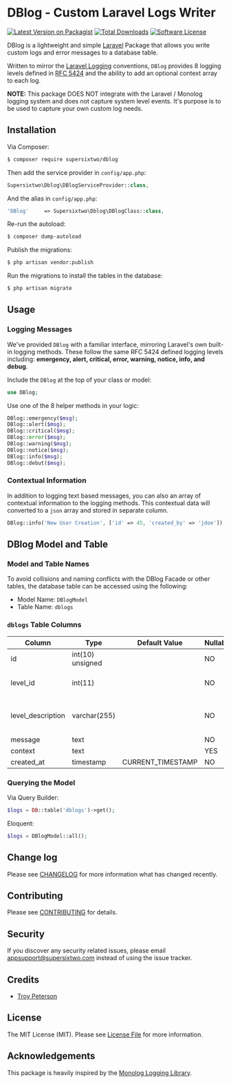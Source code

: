 # DBlog - Custom Laravel Logs Writer 

[![Latest Version on Packagist][ico-version]][link-packagist]
[![Total Downloads][ico-downloads]][link-downloads]
[![Software License][ico-license]](LICENSE.md)

DBlog is a lightweight and simple [Laravel](http://www.laravel.com) Package that allows you write custom logs and error messages to a database table.

Written to mirror the [Laravel Logging](http://laravel.com/docs/master/errors#logging) conventions, `DBlog` provides 8 logging levels defined in [RFC 5424](https://tools.ietf.org/html/rfc5424) and the ability to add an optional context array to each log.   

__NOTE:__  This package DOES NOT integrate with the Laravel / Monolog logging system and does not capture system level events. It's purpose is to be used to capture your own custom log needs.  

## Installation

Via Composer:

``` bash
$ composer require supersixtwo/dblog
```

Then add the service provider in `config/app.php`:

``` php
Supersixtwo\Dblog\DBlogServiceProvider::class,
```

And the alias in `config/app.php`:

``` php
'DBlog'		=> Supersixtwo\Dblog\DBlogClass::class,
```

Re-run the autoload:

``` bash
$ composer dump-autoload
```

Publish the migrations:

``` bash
$ php artisan vendor:publish
```

Run the migrations to install the tables in the database:

``` bash
$ php artisan migrate
```

## Usage

### Logging Messages

We've provided `DBlog` with a familiar interface, mirroring Laravel's own built-in logging methods. These follow the same RFC 5424 defined logging levels including: __emergency, alert, critical, error, warning, notice, info, and debug__. 

Include the `DBlog` at the top of your class or model:

``` php 
use DBlog;
```

Use one of the 8 helper methods in your logic:

``` php
DBlog::emergency($msg);
DBlog::alert($msg);
DBlog::critical($msg);
DBlog::error($msg);
DBlog::warning($msg);
DBlog::notice($msg);
DBlog::info($msg);
DBlog::debut($msg);
```
### Contextual Information

In addition to logging text based messages, you can also an array of contextual information to the logging methods. This contextual data will converted to a `json` array and stored in separate column.

``` php
DBlog::info('New User Creation', ['id' => 45, 'created_by' => 'jdoe']);
``` 

## DBlog Model and Table

### Model and Table Names

To avoid collisions and naming conflicts with the DBlog Facade or other tables, the database table can be accessed using the following:

* Model Name: `DBlogModel`
* Table Name: `dblogs`

### `dblogs` Table Columns

| Column            | Type             | Default Value     | Nullable | Comments                           |
|-------------------|------------------|-------------------|----------|------------------------------------|
| id                | int(10) unsigned |                   | NO       |                                    |
| level_id          | int(11)          |                   | NO       | The RFC 5424 log level id          |
| level_description | varchar(255)     |                   | NO       | The RFC 5424 log level description |
| message           | text             |                   | NO       |                                    |
| context           | text             |                   | YES      |                                    |
| created_at        | timestamp        | CURRENT_TIMESTAMP | NO       |                                    |

### Querying the Model

Via Query Builder:

``` php
$logs = DB::table('dblogs')->get();
```

Eloquent:

``` php 
$logs = DBlogModel::all();
```


## Change log

Please see [CHANGELOG](CHANGELOG.md) for more information what has changed recently.


## Contributing

Please see [CONTRIBUTING](CONTRIBUTING.md) for details.

## Security

If you discover any security related issues, please email appsupport@supersixtwo.com instead of using the issue tracker.

## Credits

- [Troy Peterson](http://www.supersixtwo.com)

## License

The MIT License (MIT). Please see [License File](LICENSE.md) for more information.

## Acknowledgements	

This package is heavily inspired by the [Monolog Logging Library](https://github.com/Seldaek/monolog).

[ico-version]: https://img.shields.io/packagist/v/supersixtwo/dblog.svg?style=flat-square
[ico-license]: https://img.shields.io/badge/license-MIT-brightgreen.svg?style=flat-square
[ico-travis]: https://img.shields.io/travis/thephpsupersixtwo/dblog/master.svg?style=flat-square
[ico-scrutinizer]: https://img.shields.io/scrutinizer/coverage/g/thephpsupersixtwo/dblog.svg?style=flat-square
[ico-code-quality]: https://img.shields.io/scrutinizer/g/thephpsupersixtwo/dblog.svg?style=flat-square
[ico-downloads]: https://img.shields.io/packagist/dt/supersixtwo/dblog.svg?style=flat-square

[link-packagist]: https://packagist.org/packages/supersixtwo/dblog
[link-travis]: https://travis-ci.org/thephpsupersixtwo/dblog
[link-scrutinizer]: https://scrutinizer-ci.com/g/thephpsupersixtwo/dblog/code-structure
[link-code-quality]: https://scrutinizer-ci.com/g/thephpsupersixtwo/dblog
[link-downloads]: https://packagist.org/packages/supersixtwo/dblog
[link-author]: https://github.com/supersixtwo
[link-contributors]: ../../contributors
